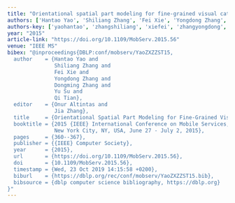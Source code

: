 ```yaml
---
title: "Orientational spatial part modeling for fine-grained visual categorization"
authors: ['Hantao Yao', 'Shiliang Zhang', 'Fei Xie', 'Yongdong Zhang', 'Dongming Zhang', 'Yu Su', 'Qi Tian 0001']
authors-key: ['yaohantao', 'zhangshiliang', 'xiefei', 'zhangyongdong', 'zhangdongming', 'suyu', 'tianqi']
year: "2015"
article-link: "https://doi.org/10.1109/MobServ.2015.56"
venue: "IEEE MS"
bibex: "@inproceedings{DBLP:conf/mobserv/YaoZXZZST15,
  author    = {Hantao Yao and
               Shiliang Zhang and
               Fei Xie and
               Yongdong Zhang and
               Dongming Zhang and
               Yu Su and
               Qi Tian},
  editor    = {Onur Altintas and
               Jia Zhang},
  title     = {Orientational Spatial Part Modeling for Fine-Grained Visual Categorization},
  booktitle = {2015 {IEEE} International Conference on Mobile Services, {MS} 2015,
               New York City, NY, USA, June 27 - July 2, 2015},
  pages     = {360--367},
  publisher = {{IEEE} Computer Society},
  year      = {2015},
  url       = {https://doi.org/10.1109/MobServ.2015.56},
  doi       = {10.1109/MobServ.2015.56},
  timestamp = {Wed, 23 Oct 2019 14:15:58 +0200},
  biburl    = {https://dblp.org/rec/conf/mobserv/YaoZXZZST15.bib},
  bibsource = {dblp computer science bibliography, https://dblp.org}
}"
---
```

